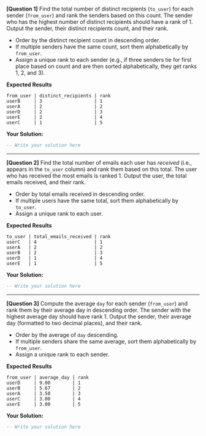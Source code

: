 **[Question 1]**
Find the total number of distinct recipients (`to_user`) for each sender (`from_user`) and rank the senders based on this count. The sender who has the highest number of distinct recipients should have a rank of 1.
Output the sender, their distinct recipients count, and their rank.

- Order by the distinct recipient count in descending order.
- If multiple senders have the same count, sort them alphabetically by `from_user`.
- Assign a unique rank to each sender (e.g., if three senders tie for first place based on count and are then sorted alphabetically, they get ranks 1, 2, and 3).

**Expected Results**

```
from_user | distinct_recipients | rank
userB     | 3                   | 1
userA     | 2                   | 2
userD     | 2                   | 3
userE     | 2                   | 4
userC     | 1                   | 5
```

**Your Solution:**

```sql
-- Write your solution here

```

---

**[Question 2]**
Find the total number of emails each user has *received* (i.e., appears in the `to_user` column) and rank them based on this total. The user who has received the most emails is ranked 1.
Output the user, the total emails received, and their rank.

- Order by total emails received in descending order.
- If multiple users have the same total, sort them alphabetically by `to_user`.
- Assign a unique rank to each user.


**Expected Results**

```
to_user | total_emails_received | rank
userC   | 4                     | 1
userA   | 2                     | 2
userB   | 2                     | 3
userD   | 1                     | 4
userE   | 1                     | 5
```

**Your Solution:**

```sql
-- Write your solution here

```

---

**[Question 3]**
Compute the average `day` for each sender (`from_user`) and rank them by their average day in descending order. The sender with the highest average day should have rank 1.
Output the sender, their average day (formatted to two decimal places), and their rank.

- Order by the average of `day` descending.
- If multiple senders share the same average, sort them alphabetically by `from_user`.
- Assign a unique rank to each sender.


**Expected Results**

```
from_user | average_day | rank
userD     | 9.00        | 1
userB     | 5.67        | 2
userA     | 3.50        | 3
userC     | 3.00        | 4
userE     | 3.00        | 5
```
**Your Solution:**

```sql
-- Write your solution here

```
